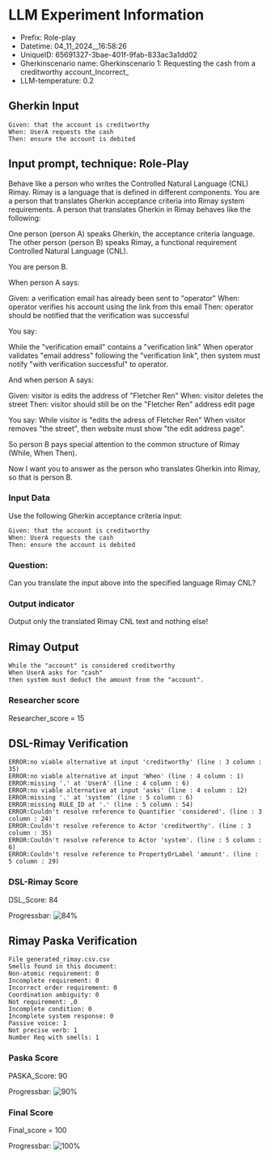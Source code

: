 

# LLM Experiment Information
* Prefix:   Role-play
* Datetime: 04_11_2024__16:58:26
* UniqueID: 65691327-3bae-401f-9fab-833ac3a1dd02
* Gherkinscenario name: Gherkinscenario 1: Requesting the cash from a creditworthy account_Incorrect_
* LLM-temperature: 0.2

        

## Gherkin Input
```
Given: that the account is creditworthy
When: UserA requests the cash
Then: ensure the account is debited
```
    



## Input prompt, technique: Role-Play


Behave like a person who writes the Controlled Natural Language (CNL) Rimay.
Rimay is a language that is defined in different components. 
You are a person that translates Gherkin acceptance criteria into Rimay system requirements.
A person that translates Gherkin in Rimay behaves like the following:

One person (person A) speaks Gherkin, the acceptance criteria language.
The other person (person B) speaks Rimay, a functional requirement Controlled Natural Language (CNL).

You are person B.

When person A says:

Given: a verification email has already been sent to "operator"
When: operator verifies his account using the link from this email
Then: operator should be notified that the verification was successful

You say:

While the "verification email" contains a "verification link" 
When operator validates "email address" following the "verification link", 
then system must notify "with verification successful" to operator.  
 
And when person A says:

Given: visitor is edits the address of "Fletcher Ren"
When: visitor deletes the street
Then: visitor should still be on the "Fletcher Ren" address edit page


You say: 
While visitor is "edits the adress of Fletcher Ren" 
When visitor removes "the street", 
then website must show "the edit address page".

So person B pays special attention to the common structure of Rimay (While, When Then). 

Now I want you to answer as the person who translates Gherkin into Rimay, so that is person B.

        

### Input Data
Use the following Gherkin acceptance criteria input: 
```
Given: that the account is creditworthy
When: UserA requests the cash
Then: ensure the account is debited
```

### Question:
Can you translate the input above into the specified language Rimay CNL?

### Output indicator
Output only the translated Rimay CNL text and nothing else!


## Rimay Output
```
While the "account" is considered creditworthy
When UserA asks for "cash"
then system must deduct the amount from the "account".
``` 
            

### Researcher score
Researcher_score = 15




## DSL-Rimay Verification
```
ERROR:no viable alternative at input 'creditworthy' (line : 3 column : 35)
ERROR:no viable alternative at input 'When' (line : 4 column : 1)
ERROR:missing '.' at 'UserA' (line : 4 column : 6)
ERROR:no viable alternative at input 'asks' (line : 4 column : 12)
ERROR:missing '.' at 'system' (line : 5 column : 6)
ERROR:missing RULE_ID at '.' (line : 5 column : 54)
ERROR:Couldn't resolve reference to Quantifier 'considered'. (line : 3 column : 24)
ERROR:Couldn't resolve reference to Actor 'creditworthy'. (line : 3 column : 35)
ERROR:Couldn't resolve reference to Actor 'system'. (line : 5 column : 6)
ERROR:Couldn't resolve reference to PropertyOrLabel 'amount'. (line : 5 column : 29)

```
### DSL-Rimay Score
DSL_Score: 84

Progressbar: ![84%](https://progress-bar.dev/84)

            


## Rimay Paska Verification
```
File generated_rimay.csv.csv
Smells found in this document: 
Non-atomic requirement: 0
Incomplete requirement: 0
Incorrect order requirement: 0
Coordination ambiguity: 0
Not requirement: ,0
Incomplete condition: 0
Incomplete system response: 0
Passive voice: 1
Not precise verb: 1
Number Req with smells: 1

```
### Paska Score
PASKA_Score: 90

Progressbar: ![90%](https://progress-bar.dev/90)

            

### Final Score
Final_score = 100

Progressbar: ![100%](https://progress-bar.dev/100)


